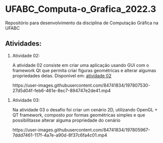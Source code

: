 # UFABC_Computa-o_Grafica_2022.3
Repositório para desenvolvimento da disciplina de Computação Gráfica na UFABC

## Atividades:
<ol>
<li>Atividade 02:
<p> A atividade 02 consiste em criar uma aplicação usando GUI com o framework Qt que permita criar figuras geométricas e alterar algumas propriedades delas. Disponível em: <a href="https://github.com/guilhermegbraz/UFABC_Computa-o_Grafica_2022.3/tree/main/Semana%2002/Atividade%202">atividade 02</a></p>
  <p> 
https://user-images.githubusercontent.com/84741834/197807530-27d5d04f-feb6-461e-8ec7-894747e2de41.mp4
  </p>
</li>
</ol>
<ol>
  <li> Atividade 03:
    <p> Na atividade 03 o desafio foi criar um cenário 2D, utilizando OpenGL + QT framework, composto por formas geométricas simples e que possibilitasse
    alterar alguma propriedade do cenário</p>
    <p>
      https://user-images.githubusercontent.com/84741834/197805967-7ddd7461-117f-4a7e-a90d-8f37c6fa4c01.mp4
    </p>
    
  </li>
</ol>
  




